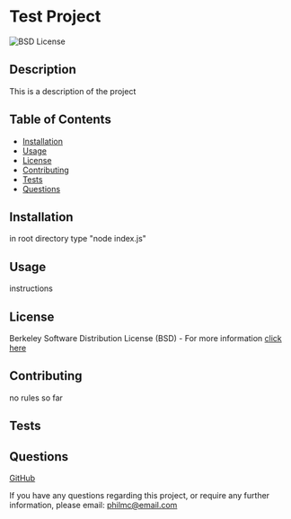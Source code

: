 
  # Test Project

  ![BSD License](https://img.shields.io/badge/License-BSD-orange)
  
  ## Description

  This is a description of the project

  ## Table of Contents
  * [Installation](#installation)
  * [Usage](#usage)
  * [License](#license)
  * [Contributing](#contributing)
  * [Tests](#tests)
  * [Questions](#questions)

  ## Installation
  
  in root directory type "node index.js"

  ## Usage

  instructions
  

  ## License
  
  Berkeley Software Distribution License (BSD) - For more information [click here](https://opensource.org/licenses/BSD-3-Clause)

  ## Contributing

  no rules so far

  ## Tests

  

  ## Questions

  [GitHub](https://github.com/philmcgarty)

  If you have any questions regarding this project, or require any further information, please email: philmc@email.com
